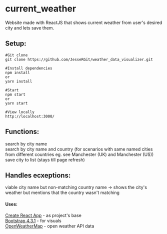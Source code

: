 # current_weather
Website made with ReactJS that shows current weather from user's desired city and lets save them.  

## Setup:

    #Git clone
    git clone https://github.com/JesseRGit/weather_data_visualizer.git
    
    #Install dependencies   
    npm install
    or
    yarn install

    #Start   
    npm start
    or 
    yarn start
    
    #View locally   
    http://localhost:3000/  
    
## Functions:
search by city name  
search by city name and country (for scenarios with same named cities from different countries eg. see Manchester (UK) and Manchester (US))
save city to list (stays till page refresh)

## Handles ecxeptions:
viable city name but non-matching country name -> shows the city's weather but mentions that the country wasn't matching 

#### Uses:
[Create React App](https://github.com/facebook/create-react-app) - as project's base   
[Bootstrap 4.3.1](https://getbootstrap.com/) - for visuals  
[OpenWeatherMap](https://openweathermap.org/) - open weather API data


